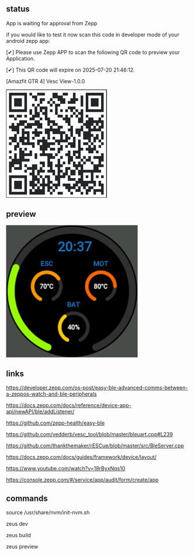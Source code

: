 ## status

App is waiting for approval from Zepp

if you would like to test it now scan this code in developer mode of your android zepp app:

[✔] Please use Zepp APP to scan the following QR code to preview your Application.

[✔] This QR code will expire on 2025-07-20 21:46:12.

[Amazfit GTR 4] Vesc View-1.0.0

![QR Code](qr.png)

## preview

![PREVIEW](preview.png)

## links

https://developer.zepp.com/os-post/easy-ble-advanced-comms-between-a-zeppos-watch-and-ble-peripherals

https://docs.zepp.com/docs/reference/device-app-api/newAPI/ble/addListener/

https://github.com/zepp-health/easy-ble

https://github.com/vedderb/vesc_tool/blob/master/bleuart.cpp#L239

https://github.com/thankthemaker/rESCue/blob/master/src/BleServer.cpp

https://docs.zepp.com/docs/guides/framework/device/layout/

https://www.youtube.com/watch?v=18rByxNqs10

https://console.zepp.com/#/service/app/audit/form/create/app

## commands

source /usr/share/nvm/init-nvm.sh

zeus dev

zeus build

zeus preview
